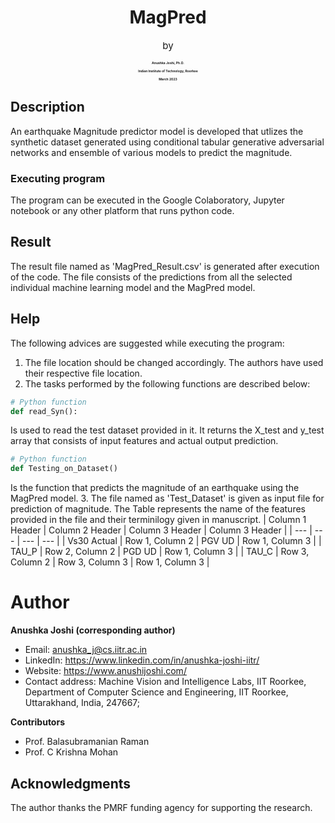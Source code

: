 
<h1 align="center">MagPred</h1>

<p align="center" style="font-size: 15px;">by</p>

<h4 align="center" style="font-size: 5px; font-weight: bolder;">Anushka Joshi, Ph.D.</h4>

<h4 align="center" style="font-size: 5px; font-weight: bold;">Indian Institute of Technology, Roorkee</h4>

<h4 align="center" style="font-size: 5px; font-weight: bold;">March 2023</h4>

## Description

An earthquake Magnitude predictor model is developed that utlizes the synthetic dataset generated using conditional tabular generative adversarial networks and ensemble of various models to predict the magnitude.

### Executing program

The program can be executed in the Google Colaboratory, Jupyter notebook or any other platform that runs python code.

## Result
The result file named as 'MagPred_Result.csv' is generated after execution of the code. The file consists of the predictions from all the selected individual machine learning model and the MagPred model.

## Help

The following advices are suggested while executing the program:
1. The file location should be changed accordingly. The authors have used their respective file location.
2. The tasks performed by the following functions are described below:
```python
# Python function
def read_Syn():
```
Is used to read the test dataset provided in it. It returns the X_test and y_test array that consists of input features and actual output prediction.
```python
# Python function
def Testing_on_Dataset()
```
Is the function that predicts the magnitude of an earthquake using the MagPred model.
3. The file named as 'Test_Dataset' is given as input file for prediction of magnitude. The Table represents the name of the features provided in the file and their terminilogy given in manuscript.
| Column 1 Header | Column 2 Header | Column 3 Header | Column 3 Header |
| --- | --- | --- | --- |
| Vs30 Actual | Row 1, Column 2 | PGV UD | Row 1, Column 3 |
| TAU_P | Row 2, Column 2 | PGD UD | Row 1, Column 3 |
| TAU_C | Row 3, Column 2 | Row 3, Column 3 | Row 1, Column 3 |


# Author

**Anushka Joshi (corresponding author)**

- Email: anushka_j@cs.iitr.ac.in
- LinkedIn: https://www.linkedin.com/in/anushka-joshi-iitr/
- Website: https://www.anushijoshi.com/
- Contact address: Machine Vision and Intelligence Labs, IIT Roorkee, 
  Department of Computer Science and Engineering, IIT Roorkee, 
  Uttarakhand, India, 247667; 

**Contributors**

- Prof. Balasubramanian Raman
- Prof. C Krishna Mohan

## Acknowledgments

The author thanks the PMRF funding agency for supporting the research.
